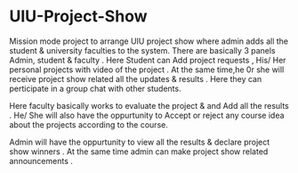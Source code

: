 # UIU-Project-Show
Mission mode project to arrange UIU project show where admin adds all the student & university faculties to the system. There are basically 3 panels Admin, student & faculty . Here Student can Add project requests , His/ Her personal projects with video of the project . At the same time,he 0r she will receive project show related all the updates & results . Here they can perticipate in  a group chat with other students.

Here faculty basically works to evaluate the project & and Add all the results . He/ She will also have the oppurtunity to Accept or reject any course idea about the projects according to the course.

Admin will have the oppurtunity to view all the results & declare project show winners . At the same time admin can make project show related announcements .
